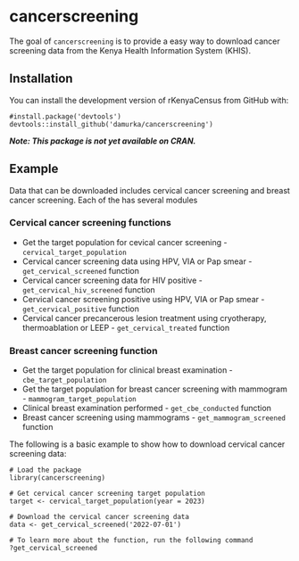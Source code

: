 # cancerscreening
The goal of `cancerscreening` is to provide a easy way to download cancer screening data from the Kenya Health Information System (KHIS).

## Installation
You can install the development version of rKenyaCensus from GitHub with:
```{r}
#install.package('devtools')
devtools::install_github('damurka/cancerscreening')
```
___Note: This package is not yet available on CRAN.___

## Example
Data that can be downloaded includes cervical cancer screening and breast cancer screening. Each of the has several modules

### Cervical cancer screening functions
- Get the target population for cevical cancer screening - `cervical_target_population` 
- Cervical cancer screening data using HPV, VIA or Pap smear - `get_cervical_screened` function
- Cervical cancer screening data for HIV positive - `get_cervical_hiv_screened` function
- Cervical cancer screening positive using HPV, VIA or Pap smear - `get_cervical_positive` function
- Cervical cancer precancerous lesion treatment using cryotherapy, thermoablation or LEEP - `get_cervical_treated` function

### Breast cancer screening function
- Get the target population for clinical breast examination - `cbe_target_population`
- Get the target population for breast cancer screening with mammogram - `mammogram_target_population` 
- Clinical breast examination performed - `get_cbe_conducted` function
- Breast cancer screening using mammograms - `get_mammogram_screened` function

The following is a basic example to show how to download cervical cancer screening data:

```{r}
# Load the package
library(cancerscreening)

# Get cervical cancer screening target population
target <- cervical_target_population(year = 2023)

# Download the cervical cancer screening data
data <- get_cervical_screened('2022-07-01')

# To learn more about the function, run the following command
?get_cervical_screened
```
